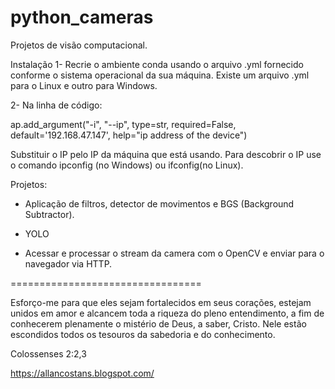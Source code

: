 # python_cameras

Projetos de visão computacional.

Instalação
1- Recrie o ambiente conda usando o arquivo .yml fornecido conforme o sistema operacional da sua máquina. Existe um arquivo .yml para o Linux e outro para Windows.

2- 
  Na linha de código:
  
  ap.add_argument("-i", "--ip", type=str, required=False, default='192.168.47.147',
        help="ip address of the device")
  
  Substituir o IP pelo IP da máquina que está usando. Para descobrir o IP use o comando ipconfig (no Windows) ou ifconfig(no Linux).
  
  
Projetos:

- Aplicação de filtros, detector de movimentos e BGS (Background Subtractor).

- YOLO

- Acessar e processar o stream da camera com o OpenCV e enviar para o navegador via HTTP.

=================================

Esforço-me para que eles sejam fortalecidos em seus corações, estejam unidos em amor e alcancem toda a riqueza do pleno entendimento, a fim de conhecerem plenamente o mistério de Deus, a saber, Cristo. Nele estão escondidos todos os tesouros da sabedoria e do conhecimento.

Colossenses 2:2,3

https://allancostans.blogspot.com/
